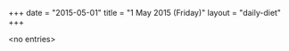 +++
date = "2015-05-01"
title = "1 May 2015 (Friday)"
layout = "daily-diet"
+++

<p>&lt;no entries&gt;</p>